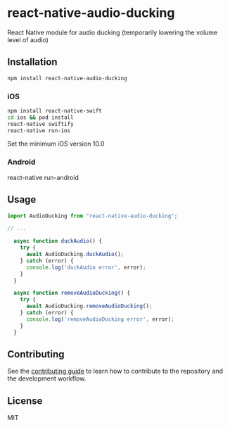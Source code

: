 # react-native-audio-ducking

React Native module for audio ducking (temporarily lowering the volume level of audio)

## Installation

```sh
npm install react-native-audio-ducking
```

### iOS
```sh
npm install react-native-swift
cd ios && pod install
react-native swiftify
react-native run-ios
```
Set the minimum iOS version 10.0

### Android
react-native run-android

## Usage

```js
import AudioDucking from "react-native-audio-ducking";

// ...

  async function duckAudio() {
    try {
      await AudioDucking.duckAudio();
    } catch (error) {
      console.log('duckAudio error', error);
    }
  }

  async function removeAudioDucking() {
    try {
      await AudioDucking.removeAudioDucking();
    } catch (error) {
      console.log('removeAudioDucking error', error);
    }
  }
```

## Contributing

See the [contributing guide](CONTRIBUTING.md) to learn how to contribute to the repository and the development workflow.

## License

MIT
